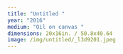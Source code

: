 ```yaml
---
title: "Untitled "
year: "2016"
medium: "Oil on canvas "
dimensions: 20x16in. / 50.8x40.64
image: /img/untitled/_l3d9201.jpeg
---
```




